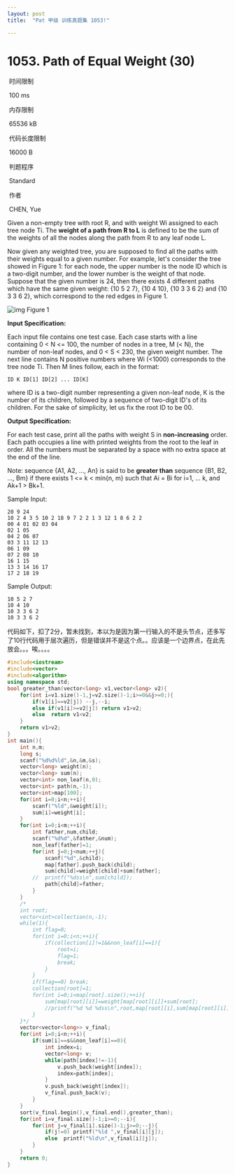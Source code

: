 ```yaml
---
layout: post
title:  "Pat 甲级 训练真题集 1053!"

---
```

# 1053. Path of Equal Weight (30)

​    时间限制  

​    100 ms

​    内存限制  

​    65536 kB

​    代码长度限制  

​    16000 B

​      判题程序    

​      Standard    

​      作者    

​      CHEN, Yue

Given a non-empty tree with root R, and with weight Wi assigned to each tree node Ti.  The **weight of a path from R to L** is defined to be the sum of the weights of all the nodes along the path from R to any leaf node L.

Now given any weighted tree, you are supposed to find all the paths with their weights equal to a given number.  For example, let's consider the tree showed in Figure 1: for each node, the upper number is the node ID which is a two-digit number, and the lower number is the weight of that node.  Suppose that the given number is 24, then there exists 4 different paths which have the same given weight: {10 5 2 7}, {10 4 10}, {10 3 3 6 2} and {10 3 3 6 2}, which correspond to the red edges in Figure 1.

![img](https://www.patest.cn/upload/5b_mj58f84v11w.jpg)
Figure 1

**Input Specification:**

Each input file contains one test case.  Each case starts with a line containing 0 < N <= 100, the number of nodes in a tree, M (< N), the number of non-leaf nodes, and 0 < S < 230, the given weight number. The next line contains N positive numbers where Wi (<1000) corresponds to the tree node Ti.  Then M lines follow, each in the format:

```
ID K ID[1] ID[2] ... ID[K]

```

where ID is a two-digit number representing a given non-leaf node, K is the number of its children, followed by a sequence of two-digit ID's of its children. For the sake of simplicity, let us fix the root ID to be 00.

**Output Specification:**

For each test case, print all the paths with weight S in **non-increasing** order.  Each path occupies a line with printed weights from the root to the leaf in order.  All the numbers must be separated by a space with no extra space at the end of the line.

Note: sequence {A1, A2, ..., An} is said to be **greater than** sequence {B1, B2, ..., Bm} if there exists 1 <= k < min{n, m} such that Ai = Bi for i=1, ... k, and Ak+1 > Bk+1.

Sample Input:

```
20 9 24
10 2 4 3 5 10 2 18 9 7 2 2 1 3 12 1 8 6 2 2
00 4 01 02 03 04
02 1 05
04 2 06 07
03 3 11 12 13
06 1 09
07 2 08 10
16 1 15
13 3 14 16 17
17 2 18 19

```

Sample Output:

```
10 5 2 7
10 4 10
10 3 3 6 2
10 3 3 6 2
```

代码如下，扣了2分，暂未找到，本以为是因为第一行输入的不是头节点，还多写了10行代码用于层次遍历，但是错误并不是这个点。。应该是一个边界点，在此先放会。。。唉。。。。

```c++
#include<iostream>
#include<vector>
#include<algorithm>
using namespace std;
bool greater_than(vector<long> v1,vector<long> v2){
	for(int i=v1.size()-1,j=v2.size()-1;i>=0&&j>=0;){
		if(v1[i]==v2[j]) --j,--i;
		else if(v1[i]>=v2[j]) return v1>v2;
		else  return v1<v2;
	}
	return v1>v2;
}
int main(){
	int n,m;
	long s;
	scanf("%d%d%ld",&n,&m,&s);
	vector<long> weight(n);
	vector<long> sum(n);
	vector<int> non_leaf(n,0);
	vector<int> path(n,-1);
	vector<int>map[100];
	for(int i=0;i<n;++i){
		scanf("%ld",&weight[i]);
		sum[i]=weight[i];
	}
	for(int i=0;i<m;++i){
		int father,num,child;
		scanf("%d%d",&father,&num);
		non_leaf[father]=1;
		for(int j=0;j<num;++j){
			scanf("%d",&child);
			map[father].push_back(child);
			sum[child]=weight[child]+sum[father];
		//	printf("%dss\n",sum[child]);
			path[child]=father;
		}
	}
	/*
	int root;
	vector<int>collection(n,-1);
	while(1){
		int flag=0;
		for(int i=0;i<n;++i){
			if(collection[i]!=1&&non_leaf[i]==1){
				root=i;
				flag=1;
				break;
			}
		}
		if(flag==0) break;
		collection[root]=1;
		for(int i=0;i<map[root].size();++i){
			sum[map[root][i]]=weight[map[root][i]]+sum[root];
			//printf("%d %d %dss\n",root,map[root][i],sum[map[root][i]]);
		}
	}*/
	vector<vector<long>> v_final;
	for(int i=0;i<n;++i){
		if(sum[i]==s&&non_leaf[i]==0){
			int index=i;
			vector<long> v;
			while(path[index]!=-1){				
				v.push_back(weight[index]);
				index=path[index];
			}
			v.push_back(weight[index]);	
			v_final.push_back(v);
		}
	}
	sort(v_final.begin(),v_final.end(),greater_than);
	for(int i=v_final.size()-1;i>=0;--i){
		for(int j=v_final[i].size()-1;j>=0;--j){
			if(j!=0) printf("%ld ",v_final[i][j]);
			else  printf("%ld\n",v_final[i][j]);
		}
	}
	return 0;
}
```